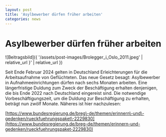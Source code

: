```yaml
---
layout: post
title: 'Asylbewerber dürfen früher arbeiten'
categories: news
---
```



Asylbewerber dürfen früher arbeiten
===================================


![Beitragsbild]({ '/assets/post-images/Brolegger_i_Oslo_2011.jpeg' | relative_url }' | relative_url })

Seit Ende Februar 2024 gelten in Deutschland Erleichterungen für die Arbeitsaufnahme von Geflüchteten. Das neue Gesetz besagt: Asylbewerber in Aufnahmeeinrichtungen dürfen nach sechs Monaten arbeiten. Eine längerfristige Duldung zum Zweck der Beschäftigung erhalten denjenigen, die bis Ende 2022 nach Deutschland eingereist sind. Die notwendige Vorbeschäftigungszeit, um die Duldung zur Beschäftigung zu erhalten, beträgt nun zwölf Monate. Näheres ist hier nachzulesen: 

[https://www.bundesregierung.de/breg\-de/themen/erinnern\-und\-gedenken/rueckfuehrungspaket\-2229830](https://www.bundesregierung.de/breg-de/themen/erinnern-und-gedenken/rueckfuehrungspaket-2229830)

 

